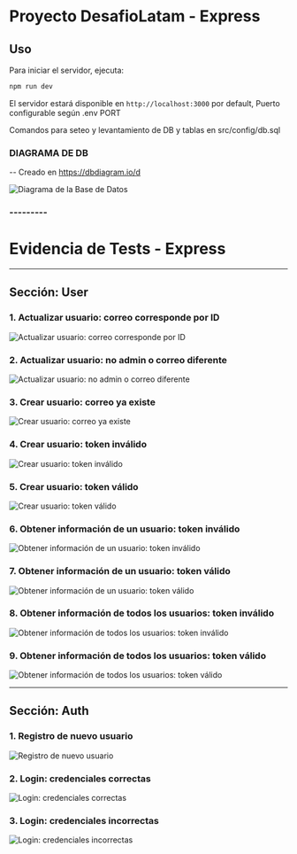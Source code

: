 # Proyecto DesafioLatam - Express

## Uso

Para iniciar el servidor, ejecuta:

```bash
npm run dev
```

El servidor estará disponible en `http://localhost:3000` por default,
Puerto configurable según .env PORT

Comandos para seteo y levantamiento de DB y tablas en src/config/db.sql

### DIAGRAMA DE DB

-- Creado en https://dbdiagram.io/d

![Diagrama de la Base de Datos](./DB.svg)

### ---------

# Evidencia de Tests - Express

---

## **Sección: User**

### **1. Actualizar usuario: correo corresponde por ID**

![Actualizar usuario: correo corresponde por ID](evidenceTest/user/user%20actualizar%20usuario%20correo%20corresponde%20por%20id.png)

### **2. Actualizar usuario: no admin o correo diferente**

![Actualizar usuario: no admin o correo diferente](evidenceTest/user/user%20actualizar%20usuario%20no%20admin%20o%20diferente%20correo.png)

### **3. Crear usuario: correo ya existe**

![Crear usuario: correo ya existe](evidenceTest/user/user%20creacion%20de%20usuario%20correo%20existe.png)

### **4. Crear usuario: token inválido**

![Crear usuario: token inválido](evidenceTest/user/user%20creacion%20de%20usuario%20token%20invalido.png)

### **5. Crear usuario: token válido**

![Crear usuario: token válido](evidenceTest/user/user%20creacion%20de%20usuario%20token%20valido.png)

### **6. Obtener información de un usuario: token inválido**

![Obtener información de un usuario: token inválido](evidenceTest/user/user%20obtener%20información%201%20usuario%20token%20invalido.png)

### **7. Obtener información de un usuario: token válido**

![Obtener información de un usuario: token válido](evidenceTest/user/user%20obtener%20información%201%20usuario%20token%20valido.png)

### **8. Obtener información de todos los usuarios: token inválido**

![Obtener información de todos los usuarios: token inválido](evidenceTest/user/user%20obtener%20información%20todos%20usuarios%20token%20invalido.png)

### **9. Obtener información de todos los usuarios: token válido**

![Obtener información de todos los usuarios: token válido](evidenceTest/user/user%20obtener%20información%20todos%20usuarios%20token%20valido.png)

---

## **Sección: Auth**

### **1. Registro de nuevo usuario**

![Registro de nuevo usuario](evidenceTest/auth/auth%20registro%20de%20nuevo%20usuario.png)

### **2. Login: credenciales correctas**

![Login: credenciales correctas](evidenceTest/auth/login%20credenciales%20correctas.png)

### **3. Login: credenciales incorrectas**

![Login: credenciales incorrectas](evidenceTest/auth/login%20credenciales%20incorrectas.png)
